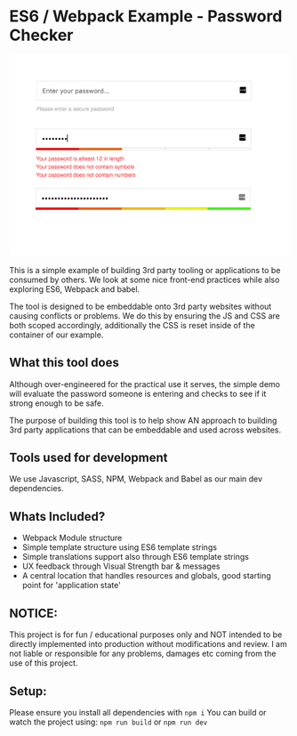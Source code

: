 ES6 / Webpack Example - Password Checker
===================

![preview](./preview.png)

This is a simple example of building 3rd party tooling or applications to be consumed by others.
We look at some nice front-end practices while also exploring ES6, Webpack and babel.

The tool is designed to be embeddable onto 3rd party websites without causing conflicts or problems.
We do this by ensuring the JS and CSS are both scoped accordingly, additionally the CSS is reset inside of the container of our example.

## What this tool does
Although over-engineered for the practical use it serves, the simple demo will evaluate the password someone is entering and checks to see if it strong enough to be safe.

The purpose of building this tool is to help show AN approach to building 3rd party applications that can be embeddable and used across websites.

## Tools used for development
We use Javascript, SASS, NPM, Webpack and Babel as our main dev dependencies.

## Whats Included?

 - Webpack Module structure
 - Simple template structure using ES6 template strings
 - Simple translations support also through ES6 template strings
 - UX feedback through Visual Strength bar & messages
 - A central location that handles resources and globals, good starting point for 'application state'

## NOTICE:

This project is for fun / educational purposes only and NOT intended to be directly implemented into production without modifications and review.
I am not liable or responsible for any problems, damages etc coming from the use of this project.

## Setup:

Please ensure you install all dependencies with `npm i`
You can build or watch the project using: `npm run build` or `npm run dev`
